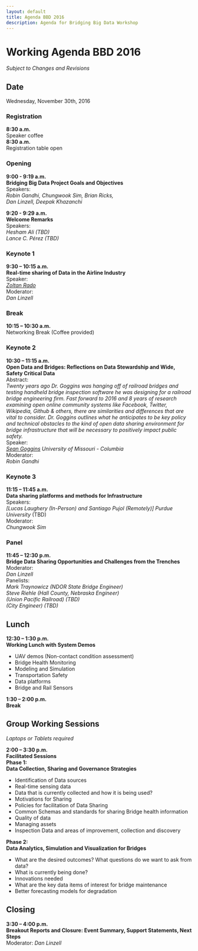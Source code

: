 ```yaml
---
layout: default
title: Agenda BBD 2016
description: Agenda for Bridging Big Data Workshop
---
```


# Working Agenda BBD 2016  
_Subject to Changes and Revisions_

## Date
Wednesday, November 30th, 2016 

### Registration
**8:30 a.m.**   
Speaker coffee   
**8:30 a.m.**   
Registration table open    

### Opening
**9:00 - 9:19 a.m.**        
**Bridging Big Data Project Goals and Objectives**  
Speakers:     
_Robin Gandhi, Chungwook Sim, Brian Ricks,  
Dan Linzell, Deepak Khazanchi_   

**9:20 - 9:29 a.m.**             
**Welcome Remarks**  
Speakers:           
_Hesham Ali (TBD)  
Lance C. Pérez (TBD)_

### Keynote 1
**9:30 – 10:15 a.m.**        
**Real-time sharing of Data in the Airline Industry**  
Speaker:   
_[Zoltan Rado](http://www.aviationsafetytechnologies.com/dr-zoltan-rado/)_  
Moderator:   
_Dan Linzell_  

### Break
**10:15 – 10:30 a.m.**      
Networking Break (Coffee provided)

### Keynote 2
**10:30 – 11:15 a.m.   
Open Data and Bridges: Reflections on Data Stewardship and Wide, Safety Critical Data**  
Abstract:  
_Twenty years ago Dr. Goggins was hanging off of railroad bridges and testing handheld bridge inspection software he was designing for a railroad bridge engineering firm. Fast forward to 2016 and 8 years of research examining open online community systems like Facebook, Twitter, Wikipedia, Github & others, there are similarities and differences that are vital to consider. Dr. Goggins outlines what he anticipates to be key policy and technical obstacles to the kind of open data sharing environment for bridge infrastructure that will be necessary to positively impact public safety._  
Speaker:   
_[Sean Goggins](https://education.missouri.edu/person/sean-goggins/) University of Missouri - Columbia_  
Moderator:   
_Robin Gandhi_                                 

### Keynote 3
**11:15 – 11:45 a.m.   
Data sharing platforms and methods for Infrastructure**  
Speakers:   
_[Lucas Laughery (In-Person) and Santiago Pujol (Remotely)] Purdue University_ (TBD)   
Moderator:  
_Chungwook Sim_   

### Panel
**11:45 – 12:30 p.m.   
Bridge Data Sharing Opportunities and Challenges from the Trenches**  
Moderator:      
_Dan Linzell_  
Panelists:       
_Mark Traynowicz (NDOR State Bridge Engineer)  
Steve Riehle (Hall County, Nebraska Engineer)  
(Union Pacific Railroad) (TBD)  
(City Engineer) (TBD)_  
                                                                        
## Lunch                                                                                                                                               
**12:30 – 1:30 p.m.    
Working Lunch with System Demos**
- UAV demos (Non-contact condition assessment)  
- Bridge Health Monitoring  
- Modeling and Simulation  
- Transportation Safety  
- Data platforms  
- Bridge and Rail Sensors  

**1:30 – 2:00 p.m.    
Break**


## Group Working Sessions
_Laptops or Tablets required_

**2:00 – 3:30 p.m.      
Facilitated Sessions**    
**Phase 1:   
Data Collection, Sharing and Governance Strategies**    
- Identification of Data sources   
- Real-time sensing data  
- Data that is currently collected and how it is being used?  
- Motivations for Sharing  
- Policies for facilitation of Data Sharing  
- Common Schemas and standards for sharing Bridge health information  
- Quality of data  
- Managing assets  
- Inspection Data and areas of improvement, collection and discovery  

**Phase 2:   
Data Analytics, Simulation and Visualization for Bridges** 
- What are the desired outcomes? What questions do we want to ask from data?  
- What is currently being done?  
- Innovations needed  
- What are the key data items of interest for bridge maintenance  
- Better forecasting models for degradation            
       

## Closing
**3:30 – 4:00 p.m.  
Breakout Reports  and Closure: Event Summary, Support Statements, Next Steps**   
Moderator: 
_Dan Linzell_
